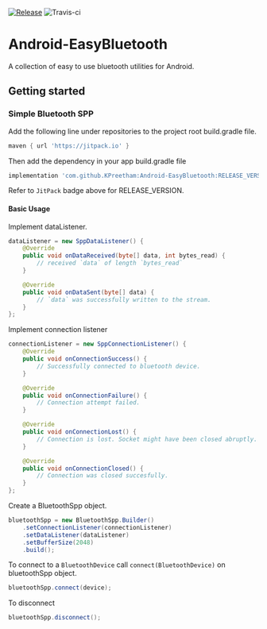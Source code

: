 [![Release](https://jitpack.io/v/KPreetham/Android-EasyBluetooth.svg)](https://jitpack.io/#KPreetham/Android-EasyBluetooth) ![Travis-ci](https://api.travis-ci.org/KPreetham/Android-EasyBluetooth.svg)


# Android-EasyBluetooth
A collection of easy to use bluetooth utilities for Android.


## Getting started

### Simple Bluetooth SPP
Add the following line under repositories to the project root build.gradle file.
```gradle
maven { url 'https://jitpack.io' }
```

Then add the dependency in your app build.gradle file
```gradle
implementation 'com.github.KPreetham:Android-EasyBluetooth:RELEASE_VERSION'
```

Refer to `JitPack` badge above for RELEASE_VERSION.

#### Basic Usage
Implement dataListener.
```java
dataListener = new SppDataListener() {
    @Override
    public void onDataReceived(byte[] data, int bytes_read) {
        // received `data` of length `bytes_read`
    }

    @Override
    public void onDataSent(byte[] data) {
        // `data` was successfully written to the stream.
    }
};
```

Implement connection listener
```java
connectionListener = new SppConnectionListener() {
    @Override
    public void onConnectionSuccess() {
        // Successfully connected to bluetooth device.
    }

    @Override
    public void onConnectionFailure() {
        // Connection attempt failed.
    }

    @Override
    public void onConnectionLost() {
        // Connection is lost. Socket might have been closed abruptly.
    }

    @Override
    public void onConnectionClosed() {
        // Connection was closed succesfully.
    }
};
```

Create a BluetoothSpp object.
```java
bluetoothSpp = new BluetoothSpp.Builder()
    .setConnectionListener(connectionListener)
    .setDataListener(dataListener)
    .setBufferSize(2048)
    .build();
```

To connect to a ```BluetoothDevice``` call ```connect(BluetoothDevice)``` on bluetoothSpp object.
```java
bluetoothSpp.connect(device);
```

To disconnect
```java
bluetoothSpp.disconnect();
```
